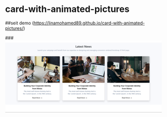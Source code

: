 # card-with-animated-pictures

##seit demo (https://linamohamed89.github.io/card-with-animated-pictures/)

###![](https://github.com/Linamohamed89/card-with-animated-pictures/blob/main/screenshot.png)
